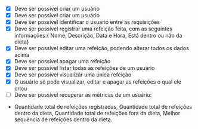 - [X] Deve ser possível criar um usuário
- [X] Deve ser possível criar um usuário
- [X] Deve ser possível identificar o usuário entre as requisições
- [X] Deve ser possível registrar uma refeição feita, com as seguintes informações:{ Nome, Descrição, Data e Hora, Está dentro ou não da dieta}
- [X] Deve ser possível editar uma refeição, podendo alterar todos os dados acima
- [X] Deve ser possível apagar uma refeição
- [X] Deve ser possível listar todas as refeições de um usuário
- [X] Deve ser possível visualizar uma única refeição
- [X] O usuário só pode visualizar, editar e apagar as refeições o qual ele criou
- [ ] Deve ser possível recuperar as métricas de um usuário: 
- 
  Quantidade total de refeições registradas,
  Quantidade total de refeições dentro da dieta,
  Quantidade total de refeições fora da dieta,
  Melhor sequência de refeições dentro da dieta.